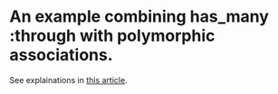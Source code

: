# An example combining has_many :through with polymorphic associations.

See explainations in [this article](http://www.sihui.io/has_many-through-and-polymorphic/).
